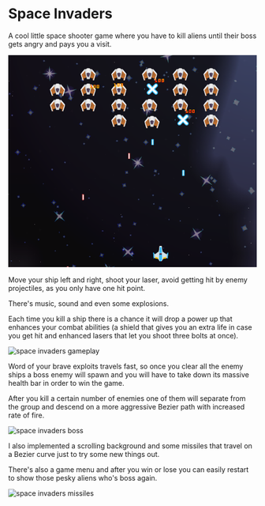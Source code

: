 # Space Invaders

A cool little space shooter game where you have to kill aliens until their boss gets angry and pays you a visit.

![space invaders cover image](https://github.com/RaduHaulica/space-invaders-2023/blob/e8185b3770eaa748870fbbb91b7e5985257956d7/invaders%202022/media/space%20invaders%20cover.png)

Move your ship left and right, shoot your laser, avoid getting hit by enemy projectiles, as you only have one hit point.

There's music, sound and even some explosions.

Each time you kill a ship there is a chance it will drop a power up that enhances your combat abilities (a shield that gives you an extra life in case you get hit and enhanced lasers that let you shoot three bolts at once).

![space invaders gameplay](https://github.com/RaduHaulica/space-invaders-2023/blob/e8185b3770eaa748870fbbb91b7e5985257956d7/invaders%202022/media/space%20invaders%20main.gif)

Word of your brave exploits travels fast, so once you clear all the enemy ships a boss enemy will spawn and you will have to take down its massive health bar in order to win the game.

After you kill a certain number of enemies one of them will separate from the group and descend on a more aggressive Bezier path with increased rate of fire.

![space invaders boss](https://github.com/RaduHaulica/space-invaders-2023/blob/e8185b3770eaa748870fbbb91b7e5985257956d7/invaders%202022/media/space%20invaders%20boss.gif)

I also implemented a scrolling background and some missiles that travel on a Bezier curve just to try some new things out.

There's also a game menu and after you win or lose you can easily restart to show those pesky aliens who's boss again.

![space invaders missiles](https://github.com/RaduHaulica/space-invaders-2023/blob/20fbb723fa7be6d5eaedc8ab0f97b50c72a09068/invaders%202022/media/space%20invaders%20missiles.gif)